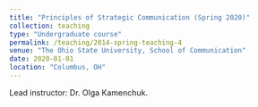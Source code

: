 ```yaml
---
title: "Principles of Strategic Communication (Spring 2020)"
collection: teaching
type: "Undergraduate course"
permalink: /teaching/2014-spring-teaching-4
venue: "The Ohio State University, School of Communication"
date: 2020-01-01
location: "Columbus, OH"
---
```


Lead instructor: Dr. Olga Kamenchuk.

